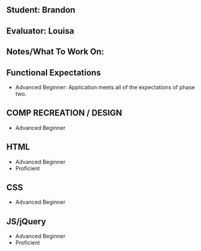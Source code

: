 ## Student: Brandon
## Evaluator: Louisa
## Notes/What To Work On:


## Functional Expectations

* Advanced Beginner: Application meets all of the expectations of phase two.   

## COMP RECREATION / DESIGN

* Advanced Beginner

## HTML

* Advanced Beginner  
* Proficient

## CSS

* Advanced Beginner


## JS/jQuery

* Advanced Beginner  
* Proficient
